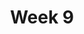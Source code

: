 ---
title: Week 9
weekNumber: 9
days:
- date: 2024-09-23
  events:
    ? '**Lecture 8**{: .label .label-lecture } [Seq Object Manipulation (Transcription, Translation, Rev Comp) & SeqRecord](lecture/lec08)'
    : ''
- date: 2024-09-25
  events:
    ? '**Lab 8**{: .label .label-lab } [In-Silico Sequence Transformations & Working with SeqRecord](lab/lab08)'
    ? '**Homework 8**{: .label .label-hw } [Seq Manipulation & SeqRecord](hw/hw08) (due Oct 2)'
    : ''

---